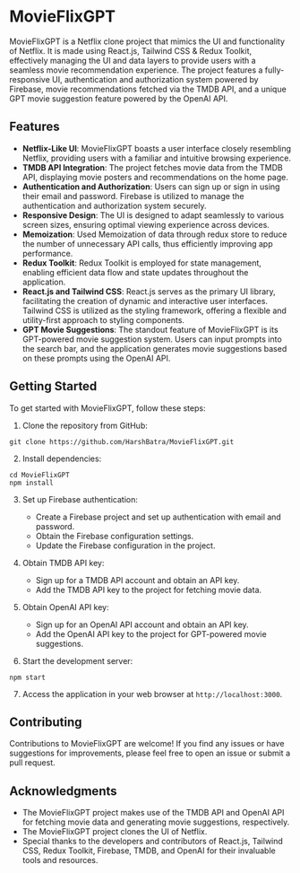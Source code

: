 # MovieFlixGPT

MovieFlixGPT is a Netflix clone project that mimics the UI and functionality of Netflix. It is made using React.js, Tailwind CSS & Redux Toolkit, effectively managing the UI and data layers to provide users with a seamless movie recommendation experience. The project features a fully-responsive UI, authentication and authorization system powered by Firebase, movie recommendations fetched via the TMDB API, and a unique GPT movie suggestion feature powered by the OpenAI API.

## Features

- **Netflix-Like UI**: MovieFlixGPT boasts a user interface closely resembling Netflix, providing users with a familiar and intuitive browsing experience.
- **TMDB API Integration**: The project fetches movie data from the TMDB API, displaying movie posters and recommendations on the home page.
- **Authentication and Authorization**: Users can sign up or sign in using their email and password. Firebase is utilized to manage the authentication and authorization system securely.
- **Responsive Design**: The UI is designed to adapt seamlessly to various screen sizes, ensuring optimal viewing experience across devices.
- **Memoization**: Used Memoization of data through redux store to reduce the number of unnecessary API calls, thus efficiently improving app performance.
- **Redux Toolkit**: Redux Toolkit is employed for state management, enabling efficient data flow and state updates throughout the application.
- **React.js and Tailwind CSS**: React.js serves as the primary UI library, facilitating the creation of dynamic and interactive user interfaces. Tailwind CSS is utilized as the styling framework, offering a flexible and utility-first approach to styling components.
- **GPT Movie Suggestions**: The standout feature of MovieFlixGPT is its GPT-powered movie suggestion system. Users can input prompts into the search bar, and the application generates movie suggestions based on these prompts using the OpenAI API.

## Getting Started

To get started with MovieFlixGPT, follow these steps:

1. Clone the repository from GitHub:

```
git clone https://github.com/HarshBatra/MovieFlixGPT.git
```

2. Install dependencies:

```
cd MovieFlixGPT
npm install
```

3. Set up Firebase authentication:

   - Create a Firebase project and set up authentication with email and password.
   - Obtain the Firebase configuration settings.
   - Update the Firebase configuration in the project.

4. Obtain TMDB API key:

   - Sign up for a TMDB API account and obtain an API key.
   - Add the TMDB API key to the project for fetching movie data.

5. Obtain OpenAI API key:

   - Sign up for an OpenAI API account and obtain an API key.
   - Add the OpenAI API key to the project for GPT-powered movie suggestions.

6. Start the development server:

```
npm start
```

7. Access the application in your web browser at `http://localhost:3000`.

## Contributing

Contributions to MovieFlixGPT are welcome! If you find any issues or have suggestions for improvements, please feel free to open an issue or submit a pull request.

## Acknowledgments

- The MovieFlixGPT project makes use of the TMDB API and OpenAI API for fetching movie data and generating movie suggestions, respectively.
- The MovieFlixGPT project clones the UI of Netflix.
- Special thanks to the developers and contributors of React.js, Tailwind CSS, Redux Toolkit, Firebase, TMDB, and OpenAI for their invaluable tools and resources.
